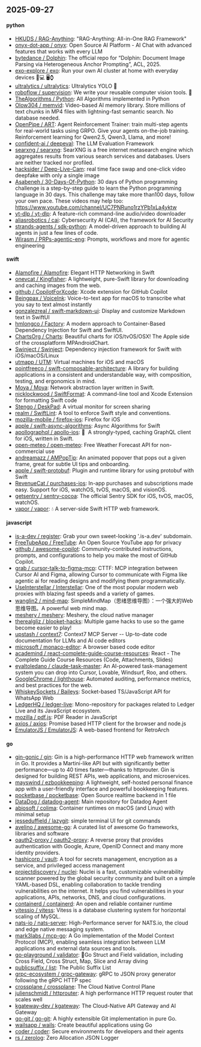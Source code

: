 ## 2025-09-27

#### python
* [HKUDS / RAG-Anything](https://github.com/HKUDS/RAG-Anything): "RAG-Anything: All-in-One RAG Framework"
* [onyx-dot-app / onyx](https://github.com/onyx-dot-app/onyx): Open Source AI Platform - AI Chat with advanced features that works with every LLM
* [bytedance / Dolphin](https://github.com/bytedance/Dolphin): The official repo for “Dolphin: Document Image Parsing via Heterogeneous Anchor Prompting”, ACL, 2025.
* [exo-explore / exo](https://github.com/exo-explore/exo): Run your own AI cluster at home with everyday devices 📱💻 🖥️⌚
* [ultralytics / ultralytics](https://github.com/ultralytics/ultralytics): Ultralytics YOLO 🚀
* [roboflow / supervision](https://github.com/roboflow/supervision): We write your reusable computer vision tools. 💜
* [TheAlgorithms / Python](https://github.com/TheAlgorithms/Python): All Algorithms implemented in Python
* [Olow304 / memvid](https://github.com/Olow304/memvid): Video-based AI memory library. Store millions of text chunks in MP4 files with lightning-fast semantic search. No database needed.
* [OpenPipe / ART](https://github.com/OpenPipe/ART): Agent Reinforcement Trainer: train multi-step agents for real-world tasks using GRPO. Give your agents on-the-job training. Reinforcement learning for Qwen2.5, Qwen3, Llama, and more!
* [confident-ai / deepeval](https://github.com/confident-ai/deepeval): The LLM Evaluation Framework
* [searxng / searxng](https://github.com/searxng/searxng): SearXNG is a free internet metasearch engine which aggregates results from various search services and databases. Users are neither tracked nor profiled.
* [hacksider / Deep-Live-Cam](https://github.com/hacksider/Deep-Live-Cam): real time face swap and one-click video deepfake with only a single image
* [Asabeneh / 30-Days-Of-Python](https://github.com/Asabeneh/30-Days-Of-Python): 30 days of Python programming challenge is a step-by-step guide to learn the Python programming language in 30 days. This challenge may take more than100 days, follow your own pace. These videos may help too: https://www.youtube.com/channel/UC7PNRuno1rzYPb1xLa4yktw
* [yt-dlp / yt-dlp](https://github.com/yt-dlp/yt-dlp): A feature-rich command-line audio/video downloader
* [aliasrobotics / cai](https://github.com/aliasrobotics/cai): Cybersecurity AI (CAI), the framework for AI Security
* [strands-agents / sdk-python](https://github.com/strands-agents/sdk-python): A model-driven approach to building AI agents in just a few lines of code.
* [Wirasm / PRPs-agentic-eng](https://github.com/Wirasm/PRPs-agentic-eng): Prompts, workflows and more for agentic engineering

#### swift
* [Alamofire / Alamofire](https://github.com/Alamofire/Alamofire): Elegant HTTP Networking in Swift
* [onevcat / Kingfisher](https://github.com/onevcat/Kingfisher): A lightweight, pure-Swift library for downloading and caching images from the web.
* [github / CopilotForXcode](https://github.com/github/CopilotForXcode): Xcode extension for GitHub Copilot
* [Beingpax / VoiceInk](https://github.com/Beingpax/VoiceInk): Voice-to-text app for macOS to transcribe what you say to text almost instantly
* [gonzalezreal / swift-markdown-ui](https://github.com/gonzalezreal/swift-markdown-ui): Display and customize Markdown text in SwiftUI
* [hmlongco / Factory](https://github.com/hmlongco/Factory): A modern approach to Container-Based Dependency Injection for Swift and SwiftUI.
* [ChartsOrg / Charts](https://github.com/ChartsOrg/Charts): Beautiful charts for iOS/tvOS/OSX! The Apple side of the crossplatform MPAndroidChart.
* [Swinject / Swinject](https://github.com/Swinject/Swinject): Dependency injection framework for Swift with iOS/macOS/Linux
* [utmapp / UTM](https://github.com/utmapp/UTM): Virtual machines for iOS and macOS
* [pointfreeco / swift-composable-architecture](https://github.com/pointfreeco/swift-composable-architecture): A library for building applications in a consistent and understandable way, with composition, testing, and ergonomics in mind.
* [Moya / Moya](https://github.com/Moya/Moya): Network abstraction layer written in Swift.
* [nicklockwood / SwiftFormat](https://github.com/nicklockwood/SwiftFormat): A command-line tool and Xcode Extension for formatting Swift code
* [Stengo / DeskPad](https://github.com/Stengo/DeskPad): A virtual monitor for screen sharing
* [realm / SwiftLint](https://github.com/realm/SwiftLint): A tool to enforce Swift style and conventions.
* [mozilla-mobile / firefox-ios](https://github.com/mozilla-mobile/firefox-ios): Firefox for iOS
* [apple / swift-async-algorithms](https://github.com/apple/swift-async-algorithms): Async Algorithms for Swift
* [apollographql / apollo-ios](https://github.com/apollographql/apollo-ios): 📱  A strongly-typed, caching GraphQL client for iOS, written in Swift.
* [open-meteo / open-meteo](https://github.com/open-meteo/open-meteo): Free Weather Forecast API for non-commercial use
* [andreamazz / AMPopTip](https://github.com/andreamazz/AMPopTip): An animated popover that pops out a given frame, great for subtle UI tips and onboarding.
* [apple / swift-protobuf](https://github.com/apple/swift-protobuf): Plugin and runtime library for using protobuf with Swift
* [RevenueCat / purchases-ios](https://github.com/RevenueCat/purchases-ios): In-app purchases and subscriptions made easy. Support for iOS, watchOS, tvOS, macOS, and visionOS.
* [getsentry / sentry-cocoa](https://github.com/getsentry/sentry-cocoa): The official Sentry SDK for iOS, tvOS, macOS, watchOS.
* [vapor / vapor](https://github.com/vapor/vapor): 💧 A server-side Swift HTTP web framework.

#### javascript
* [is-a-dev / register](https://github.com/is-a-dev/register): Grab your own sweet-looking '.is-a.dev' subdomain.
* [FreeTubeApp / FreeTube](https://github.com/FreeTubeApp/FreeTube): An Open Source YouTube app for privacy
* [github / awesome-copilot](https://github.com/github/awesome-copilot): Community-contributed instructions, prompts, and configurations to help you make the most of GitHub Copilot.
* [grab / cursor-talk-to-figma-mcp](https://github.com/grab/cursor-talk-to-figma-mcp): CTTF: MCP integration between Cursor AI and Figma, allowing Cursor to communicate with Figma like agentic ai for reading designs and modifying them programmatically.
* [UseInterstellar / Interstellar](https://github.com/UseInterstellar/Interstellar): One of the most popular modern web proxies with blazing fast speeds and a variety of games.
* [wanglin2 / mind-map](https://github.com/wanglin2/mind-map): SimpleMindMap（思绪思维导图）：一个强大的Web思维导图。A powerful web mind map.
* [meshery / meshery](https://github.com/meshery/meshery): Meshery, the cloud native manager
* [therealgliz / blooket-hacks](https://github.com/therealgliz/blooket-hacks): Multiple game hacks to use so the game become easier to play!
* [upstash / context7](https://github.com/upstash/context7): Context7 MCP Server -- Up-to-date code documentation for LLMs and AI code editors
* [microsoft / monaco-editor](https://github.com/microsoft/monaco-editor): A browser based code editor
* [academind / react-complete-guide-course-resources](https://github.com/academind/react-complete-guide-course-resources): React - The Complete Guide Course Resources (Code, Attachments, Slides)
* [eyaltoledano / claude-task-master](https://github.com/eyaltoledano/claude-task-master): An AI-powered task-management system you can drop into Cursor, Lovable, Windsurf, Roo, and others.
* [GoogleChrome / lighthouse](https://github.com/GoogleChrome/lighthouse): Automated auditing, performance metrics, and best practices for the web.
* [WhiskeySockets / Baileys](https://github.com/WhiskeySockets/Baileys): Socket-based TS/JavaScript API for WhatsApp Web
* [LedgerHQ / ledger-live](https://github.com/LedgerHQ/ledger-live): Mono-repository for packages related to Ledger Live and its JavaScript ecosystem.
* [mozilla / pdf.js](https://github.com/mozilla/pdf.js): PDF Reader in JavaScript
* [axios / axios](https://github.com/axios/axios): Promise based HTTP client for the browser and node.js
* [EmulatorJS / EmulatorJS](https://github.com/EmulatorJS/EmulatorJS): A web-based frontend for RetroArch

#### go
* [gin-gonic / gin](https://github.com/gin-gonic/gin): Gin is a high-performance HTTP web framework written in Go. It provides a Martini-like API but with significantly better performance—up to 40 times faster—thanks to httprouter. Gin is designed for building REST APIs, web applications, and microservices.
* [mayswind / ezbookkeeping](https://github.com/mayswind/ezbookkeeping): A lightweight, self-hosted personal finance app with a user-friendly interface and powerful bookkeeping features.
* [pocketbase / pocketbase](https://github.com/pocketbase/pocketbase): Open Source realtime backend in 1 file
* [DataDog / datadog-agent](https://github.com/DataDog/datadog-agent): Main repository for Datadog Agent
* [abiosoft / colima](https://github.com/abiosoft/colima): Container runtimes on macOS (and Linux) with minimal setup
* [jesseduffield / lazygit](https://github.com/jesseduffield/lazygit): simple terminal UI for git commands
* [avelino / awesome-go](https://github.com/avelino/awesome-go): A curated list of awesome Go frameworks, libraries and software
* [oauth2-proxy / oauth2-proxy](https://github.com/oauth2-proxy/oauth2-proxy): A reverse proxy that provides authentication with Google, Azure, OpenID Connect and many more identity providers.
* [hashicorp / vault](https://github.com/hashicorp/vault): A tool for secrets management, encryption as a service, and privileged access management
* [projectdiscovery / nuclei](https://github.com/projectdiscovery/nuclei): Nuclei is a fast, customizable vulnerability scanner powered by the global security community and built on a simple YAML-based DSL, enabling collaboration to tackle trending vulnerabilities on the internet. It helps you find vulnerabilities in your applications, APIs, networks, DNS, and cloud configurations.
* [containerd / containerd](https://github.com/containerd/containerd): An open and reliable container runtime
* [vitessio / vitess](https://github.com/vitessio/vitess): Vitess is a database clustering system for horizontal scaling of MySQL.
* [nats-io / nats-server](https://github.com/nats-io/nats-server): High-Performance server for NATS.io, the cloud and edge native messaging system.
* [mark3labs / mcp-go](https://github.com/mark3labs/mcp-go): A Go implementation of the Model Context Protocol (MCP), enabling seamless integration between LLM applications and external data sources and tools.
* [go-playground / validator](https://github.com/go-playground/validator): 💯Go Struct and Field validation, including Cross Field, Cross Struct, Map, Slice and Array diving
* [publicsuffix / list](https://github.com/publicsuffix/list): The Public Suffix List
* [grpc-ecosystem / grpc-gateway](https://github.com/grpc-ecosystem/grpc-gateway): gRPC to JSON proxy generator following the gRPC HTTP spec
* [crossplane / crossplane](https://github.com/crossplane/crossplane): The Cloud Native Control Plane
* [julienschmidt / httprouter](https://github.com/julienschmidt/httprouter): A high performance HTTP request router that scales well
* [kgateway-dev / kgateway](https://github.com/kgateway-dev/kgateway): The Cloud-Native API Gateway and AI Gateway
* [go-git / go-git](https://github.com/go-git/go-git): A highly extensible Git implementation in pure Go.
* [wailsapp / wails](https://github.com/wailsapp/wails): Create beautiful applications using Go
* [coder / coder](https://github.com/coder/coder): Secure environments for developers and their agents
* [rs / zerolog](https://github.com/rs/zerolog): Zero Allocation JSON Logger
